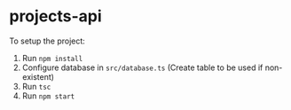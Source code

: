 # projects-api

To setup the project:

1. Run `npm install`
2. Configure database in `src/database.ts` (Create table to be used if non-existent)
3. Run `tsc`
4. Run `npm start`

